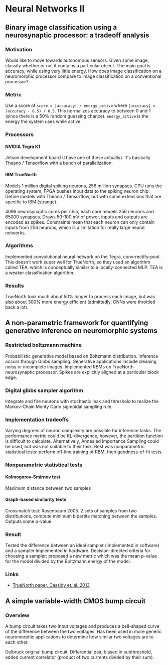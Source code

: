 # Neural Networks II

## Binary image classification using a neurosynaptic processor: a tradeoff analysis

### Motivation

Would like to move towards autonomous sensors. Given some image, classify whether or not it contains a particular object. The main goal is accuracy, while using very little energy. How does image classification on a neuromorphic processor compare to image classification on a conventional processor?

### Metric

Use a score of `score = |accuracy| / energy_active` where `|accuracy| = (accuracy - 0.5) / 0.5`. This normalizes accuracy to between 0 and 1 (since there is a 50% random guessing chance). `energy_active` is the energy the system uses while active.

### Processors

#### NVIDIA Tegra K1

Jetson development board (I have one of these actually). It's basically Theano / Tensorflow with a bunch of parallelization.

#### IBM TrueNorth

Models 1 million digital spiking neurons, 256 million synapses. CPU runs the operating system, FPGA pushes input data to the spiking neuron chip. Define models with Theano / Tensorflow, but with some extensions that are specific to IBM (strange).

4096 neurosynaptic cores per chip, each core models 256 neurons and 65000 synapses. Draws 50-100 mV of power, inputs and outputs are encoded as spikes. Constraints mean that each neuron can only contain inputs from 256 neurons, which is a limitation for really large neural networks.

### Algorithms

Implemented convolutional neural network on the Tegra, conv-rectify-pool. This doesn't work super well for TrueNorth, so they used an algorithm called TEA, which is conceptually similar to a locally-connected MLP. TEA is a weaker classification algorithm.

### Results

TrueNorth took much about 50% longer to process each image, but was also about 300% more energy efficient (admittedly, CNNs were throttled back a lot).

## A non-parametric framework for quantifying generative inference on neuromorphic systems

### Restricted boltzmann machine

Probabilistic generative model based on Boltzmann distribution. Inference occurs through Gibbs sampling. Generative applications include cleaning noisy or incomplete images. Implemented RBMs on TrueNorth neurosynaptic processor. Spikes are explicitly aligned at a particular block edge.

### Digital gibbs sampler algorithm

Integrate and fire neurons with stochastic leak and threshold to realize the Markov-Chain Monty Carlo sigmoidal sampling rule.

### Implementation tradeoffs

Varying degrees of neuron complexity are possible for inference tasks. The performance metric could be KL-divergence, however, the partition function is difficult to calculate. Alternatively, Annealed Importance Sampling could be used, but was not suitable to their task. Best was nonparametric statistical tests: perform off-line training of RBM, then goodness-of-fit tests.

### Nonparametric statistical tests

#### Kolmogorov-Smirnov test

Maximum distance between two samples

#### Graph-based similarity tests

Crossmatch test: Rosenbaum 2005. 2 sets of samples from two distributions, compute minimum bipartite matching between the samples. Outputs some p-value. 

### Result

Tested the difference between an ideal sampler (implemented in software) and a sampler implemented in hardware. Decision-directed criteria for choosing a sampler; proposed a new metric which was the mean p-value for the model divided by the Boltzmann energy of the model.

### Links

 - [TrueNorth paper, Cassidy et. al. 2013](http://www.research.ibm.com/software/IBMResearch/multimedia/IJCNN2013.neuron-model.pdf)

## A simple variable-width CMOS bump circuit

### Overview

A bump circuit takes two input voltages and produces a bell-shaped curve of the difference between the two voltages. Has been used in more generic neuromorphic applications to determine how similar two voltages are to each other.

Delbruck original bump circuit. Differential pair, biased in subthreshold, added current correlator (product of two currents divided by their sum).

